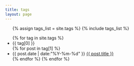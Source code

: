 ```yaml
---
title: tags
layout: page
---
```


<!--<div id='tag_cloud' class="tag_box">
{% for tag in site.tags %}
<a href="#{{ tag[0] }}" title="{{ tag[0] }}" rel="{{ tag[1].size }}">{{ tag[0] }} </a>
{% endfor %}
</div>-->
<ul class="tag_box inline">
  {% assign tags_list = site.tags %}
  {% include tags_list %}
</ul>

<ul class="listing">
{% for tag in site.tags %}
  <li class="listing-seperator" id="{{ tag[0] }}">{{ tag[0] }}</li>
{% for post in tag[1] %}
  <li class="listing-item">
  <time datetime="{{ post.date | date:"%Y-%m-%d" }}">{{ post.date | date:"%Y-%m-%d" }}</time>
  <a href="{{ site.url }}{{ post.url }}" title="{{ post.title }}">{{ post.title }}</a>
  </li>
{% endfor %}
{% endfor %}
</ul>

<script src="/media/js/jquery.tagcloud.js" type="text/javascript" charset="utf-8"></script> 
<script language="javascript">
$.fn.tagcloud.defaults = {
    size: {start: 1, end: 1, unit: 'em'},
      color: {start: '#f8e0e6', end: '#ff3333'}
};

$(function () {
    $('#tag_cloud a').tagcloud();
});
</script>
